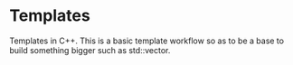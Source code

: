 # Templates
Templates in C++. This is a basic template workflow so as to be a base to build something bigger such as std::vector.
